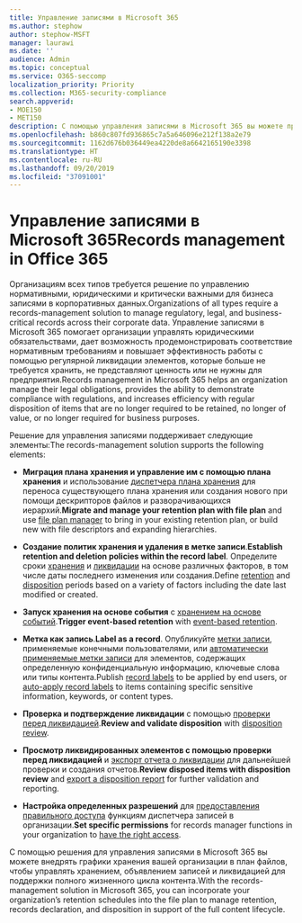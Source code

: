 ```yaml
---
title: Управление записями в Microsoft 365
ms.author: stephow
author: stephow-MSFT
manager: laurawi
ms.date: ''
audience: Admin
ms.topic: conceptual
ms.service: O365-seccomp
localization_priority: Priority
ms.collection: M365-security-compliance
search.appverid:
- MOE150
- MET150
description: С помощью управления записями в Microsoft 365 вы можете применять определенные графики хранения вашей организации к плану файлов, чтобы управлять хранением, объявлением записей и ликвидацией для поддержки полного жизненного цикла контента.
ms.openlocfilehash: b860c807fd936865c7a5a646096e212f138a2e79
ms.sourcegitcommit: 1162d676b036449ea4220de8a6642165190e3398
ms.translationtype: HT
ms.contentlocale: ru-RU
ms.lasthandoff: 09/20/2019
ms.locfileid: "37091001"
---
```

# <a name="records-management-in-microsoft-365"></a><span data-ttu-id="0457c-103">Управление записями в Microsoft 365</span><span class="sxs-lookup"><span data-stu-id="0457c-103">Records management in Office 365</span></span>

<span data-ttu-id="0457c-104">Организациям всех типов требуется решение по управлению нормативными, юридическими и критически важными для бизнеса записями в корпоративных данных.</span><span class="sxs-lookup"><span data-stu-id="0457c-104">Organizations of all types require a records-management solution to manage regulatory, legal, and business-critical records across their corporate data.</span></span> <span data-ttu-id="0457c-105">Управление записями в Microsoft 365 помогает организации управлять юридическими обязательствами, дает возможность продемонстрировать соответствие нормативным требованиям и повышает эффективность работы с помощью регулярной ликвидации элементов, которые больше не требуется хранить, не представляют ценность или не нужны для предприятия.</span><span class="sxs-lookup"><span data-stu-id="0457c-105">Records management in Microsoft 365 helps an organization manage their legal obligations, provides the ability to demonstrate compliance with regulations, and increases efficiency with regular disposition of items that are no longer required to be retained, no longer of value, or no longer required for business purposes.</span></span>

<span data-ttu-id="0457c-106">Решение для управления записями поддерживает следующие элементы:</span><span class="sxs-lookup"><span data-stu-id="0457c-106">The records-management solution supports the following elements:</span></span>

- <span data-ttu-id="0457c-107">**Миграция плана хранения и управление им с помощью плана хранения** и использование [диспетчера плана хранения](file-plan-manager.md) для переноса существующего плана хранения или создания нового при помощи дескрипторов файлов и разворачивающихся иерархий.</span><span class="sxs-lookup"><span data-stu-id="0457c-107">**Migrate and manage your retention plan with file plan** and use [file plan manager](file-plan-manager.md) to bring in your existing retention plan, or build new with file descriptors and expanding hierarchies.</span></span>

- <span data-ttu-id="0457c-108">**Создание политик хранения и удаления в метке записи**.</span><span class="sxs-lookup"><span data-stu-id="0457c-108">**Establish retention and deletion policies within the record label**.</span></span> <span data-ttu-id="0457c-109">Определите сроки [хранения](retention-policies.md#retaining-content-for-a-specific-period-of-time) и [ликвидации](retention-policies.md#deleting-content-thats-older-than-a-specific-age) на основе различных факторов, в том числе даты последнего изменения или создания.</span><span class="sxs-lookup"><span data-stu-id="0457c-109">Define [retention](retention-policies.md#retaining-content-for-a-specific-period-of-time) and [disposition](retention-policies.md#deleting-content-thats-older-than-a-specific-age) periods based on a variety of factors including the date last modified or created.</span></span>

- <span data-ttu-id="0457c-110">**Запуск хранения на основе события** с [хранением на основе событий](event-driven-retention.md).</span><span class="sxs-lookup"><span data-stu-id="0457c-110">**Trigger event-based retention** with [event-based retention](event-driven-retention.md).</span></span>

- <span data-ttu-id="0457c-111">**Метка как запись**.</span><span class="sxs-lookup"><span data-stu-id="0457c-111">**Label as a record**.</span></span> <span data-ttu-id="0457c-112">Опубликуйте [метки записи](labels.md#using-retention-labels-for-records-management), применяемые конечными пользователями, или [автоматически применяемые метки записи](labels.md#applying-a-retention-label-automatically-based-on-conditions) для элементов, содержащих определенную конфиденциальную информацию, ключевые слова или типы контента.</span><span class="sxs-lookup"><span data-stu-id="0457c-112">Publish [record labels](labels.md#using-retention-labels-for-records-management) to be applied by end users, or [auto-apply record labels](labels.md#applying-a-retention-label-automatically-based-on-conditions) to items containing specific sensitive information, keywords, or content types.</span></span>

- <span data-ttu-id="0457c-113">**Проверка и подтверждение ликвидации** с помощью [проверки перед ликвидацией](disposition-reviews.md).</span><span class="sxs-lookup"><span data-stu-id="0457c-113">**Review and validate disposition** with [disposition review](disposition-reviews.md).</span></span>

- <span data-ttu-id="0457c-114">**Просмотр ликвидированных элементов с помощью проверки перед ликвидацией** и [экспорт отчета о ликвидации](disposition-reviews.md#export-the-disposition-items) для дальнейшей проверки и создания отчетов.</span><span class="sxs-lookup"><span data-stu-id="0457c-114">**Review disposed items with disposition review** and [export a disposition report](disposition-reviews.md#export-the-disposition-items) for further validation and reporting.</span></span>

- <span data-ttu-id="0457c-115">**Настройка определенных разрешений** для [предоставления правильного доступа](/security/office-365-security/protect-against-threats.md) функциям диспетчера записей в организации.</span><span class="sxs-lookup"><span data-stu-id="0457c-115">**Set specific permissions** for records manager functions in your organization to [have the right access](/security/office-365-security/protect-against-threats.md).</span></span>

<span data-ttu-id="0457c-116">С помощью решения для управления записями в Microsoft 365 вы можете внедрять графики хранения вашей организации в план файлов, чтобы управлять хранением, объявлением записей и ликвидацией для поддержки полного жизненного цикла контента.</span><span class="sxs-lookup"><span data-stu-id="0457c-116">With the records-management solution in Microsoft 365, you can incorporate your organization’s retention schedules into the file plan to manage retention, records declaration, and disposition in support of the full content lifecycle.</span></span>
